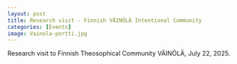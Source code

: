 ```yaml
---
layout: post
title: Research visit - Finnish VÄINÖLÄ Intentional Community 
categories: [Events]
image: Vainola-portti.jpg
---
```

Research visit to Finnish Theosophical Community VÄINÖLÄ, July 22, 2025.
